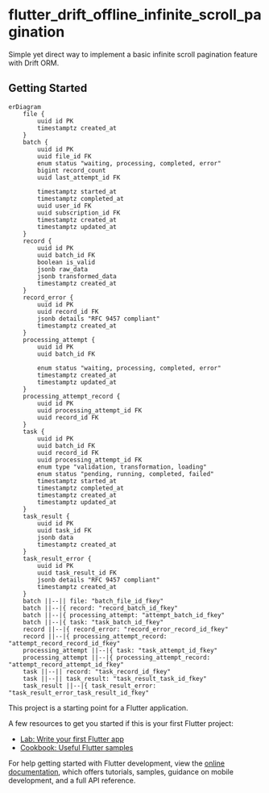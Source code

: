 # flutter_drift_offline_infinite_scroll_pagination 

Simple yet direct way to implement a basic infinite scroll pagination feature with Drift ORM. 

## Getting Started

```mermaid
erDiagram 
    file {
        uuid id PK 
        timestamptz created_at
    }
    batch {
        uuid id PK
        uuid file_id FK
        enum status "waiting, processing, completed, error" 
        bigint record_count
        uuid last_attempt_id FK
        
        timestamptz started_at
        timestamptz completed_at
        uuid user_id FK
        uuid subscription_id FK
        timestamptz created_at
        timestamptz updated_at
    }
    record {
        uuid id PK
        uuid batch_id FK
        boolean is_valid
        jsonb raw_data
        jsonb transformed_data
        timestamptz created_at
    }
    record_error {
        uuid id PK
        uuid record_id FK
        jsonb details "RFC 9457 compliant"
        timestamptz created_at
    }
    processing_attempt {
        uuid id PK
        uuid batch_id FK
        
        enum status "waiting, processing, completed, error" 
        timestamptz created_at
        timestamptz updated_at
    }
    processing_attempt_record {
        uuid id PK
        uuid processing_attempt_id FK
        uuid record_id FK
    }
    task {
        uuid id PK
        uuid batch_id FK
        uuid record_id FK
        uuid processing_attempt_id FK
        enum type "validation, transformation, loading"
        enum status "pending, running, completed, failed"
        timestamptz started_at
        timestamptz completed_at
        timestamptz created_at
        timestamptz updated_at
    }
    task_result {
        uuid id PK
        uuid task_id FK
        jsonb data
        timestamptz created_at
    }
    task_result_error {
        uuid id PK
        uuid task_result_id FK
        jsonb details "RFC 9457 compliant"
        timestamptz created_at
    }
    batch ||--|| file: "batch_file_id_fkey"
    batch ||--|{ record: "record_batch_id_fkey"
    batch ||--|{ processing_attempt: "attempt_batch_id_fkey"
    batch ||--|{ task: "task_batch_id_fkey"
    record ||--|{ record_error: "record_error_record_id_fkey"
    record ||--|{ processing_attempt_record: "attempt_record_record_id_fkey"
    processing_attempt ||--|{ task: "task_attempt_id_fkey"
    processing_attempt ||--|{ processing_attempt_record: "attempt_record_attempt_id_fkey"
    task ||--|| record: "task_record_id_fkey"
    task ||--|| task_result: "task_result_task_id_fkey"
    task_result ||--|{ task_result_error: "task_result_error_task_result_id_fkey"
```

This project is a starting point for a Flutter application.

A few resources to get you started if this is your first Flutter project:

- [Lab: Write your first Flutter app](https://docs.flutter.dev/get-started/codelab)
- [Cookbook: Useful Flutter samples](https://docs.flutter.dev/cookbook)

For help getting started with Flutter development, view the
[online documentation](https://docs.flutter.dev/), which offers tutorials,
samples, guidance on mobile development, and a full API reference.
